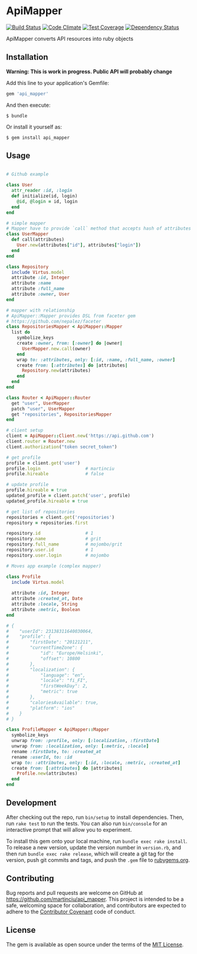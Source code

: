 # ApiMapper

[![Build Status](https://travis-ci.org/martinciu/api_mapper.svg?branch=master)](https://travis-ci.org/martinciu/api_mapper)
[![Code Climate](https://codeclimate.com/github/martinciu/api_mapper/badges/gpa.svg)](https://codeclimate.com/github/martinciu/api_mapper)
[![Test Coverage](https://codeclimate.com/github/martinciu/api_mapper/badges/coverage.svg)](https://codeclimate.com/github/martinciu/api_mapper/coverage)
[![Dependency Status](https://gemnasium.com/martinciu/api_mapper.svg)](https://gemnasium.com/martinciu/api_mapper)

ApiMapper converts API resources into ruby objects

## Installation

**Warning: This is work in progress. Public API will probably change** 

Add this line to your application's Gemfile:

```ruby
gem 'api_mapper'
```

And then execute:

    $ bundle

Or install it yourself as:

    $ gem install api_mapper

## Usage

```ruby

# Github example

class User
  attr_reader :id, :login
  def initialize(id, login)
    @id, @login = id, login
  end
end

# simple mapper
# Mapper have to provide `call` method that accepts hash of attributes
class UserMapper
  def call(attributes)
    User.new(attributes["id"], attributes["login"])
  end
end

class Repository
  include Virtus.model
  attribute :id, Integer
  attribute :name
  attribute :full_name
  attribute :owner, User
end

# mapper with relationship
# ApiMapper::Mapper provides DSL from faceter gem
# https://github.com/nepalez/faceter
class RepositoriesMapper < ApiMapper::Mapper
  list do
    symbolize_keys
    create :owner, from: [:owner] do |owner|
      UserMapper.new.call(owner)
    end
    wrap to: :attributes, only: [:id, :name, :full_name, :owner]
    create from: [:attributes] do |attributes|
      Repository.new(attributes)
    end
  end
end

class Router < ApiMapper::Router
  get "user", UserMapper
  patch "user", UserMapper
  get "repositories", RepositoriesMapper
end

# client setup
client = ApiMapper::Client.new('https://api.github.com')
client.router = Router.new
client.authorization("token secret_token")

# get profile
profile = client.get('user')
profile.login                 # martinciu
profile.hireable              # false

# update profile
profile.hireable = true
updated_profile = client.patch('user', profile)
updated_profile.hireable = true

# get list of repositories
repositories = client.get('repositories')
repository = repositories.first

repository.id                 # 1
repository.name               # grit
repository.full_name          # mojombo/grit
repository.user.id            # 1
repository.user.login         # mojombo

# Moves app example (complex mapper)

class Profile
  include Virtus.model
  
  attribute :id, Integer
  attribute :created_at, Date
  attribute :locale, String
  attribute :metric, Boolean
end

# {
#    "userId": 23138311640030064,
#    "profile": {
#        "firstDate": "20121211",
#        "currentTimeZone": {
#            "id": "Europe/Helsinki",
#            "offset": 10800
#        },
#        "localization": {
#            "language": "en",
#            "locale": "fi_FI",
#            "firstWeekDay": 2,
#            "metric": true
#        },
#        "caloriesAvailable": true,
#        "platform": "ios"
#    }
# }

class ProfileMapper < ApiMapper::Mapper
  symbolize_keys
  unwrap from: :profile, only: [:localization, :firstDate]
  unwrap from: :localization, only: [:metric, :locale]
  rename :firstDate, to: :created_at
  rename :userId, to: :id
  wrap to: :attributes, only: [:id, :locale, :metric, :created_at]
  create from: [:attributes] do |attributes|
    Profile.new(attributes)
  end
end
```

## Development

After checking out the repo, run `bin/setup` to install dependencies. Then, run `rake test` to run the tests. You can also run `bin/console` for an interactive prompt that will allow you to experiment.

To install this gem onto your local machine, run `bundle exec rake install`. To release a new version, update the version number in `version.rb`, and then run `bundle exec rake release`, which will create a git tag for the version, push git commits and tags, and push the `.gem` file to [rubygems.org](https://rubygems.org).

## Contributing

Bug reports and pull requests are welcome on GitHub at https://github.com/martinciu/api_mapper. This project is intended to be a safe, welcoming space for collaboration, and contributors are expected to adhere to the [Contributor Covenant](contributor-covenant.org) code of conduct.


## License

The gem is available as open source under the terms of the [MIT License](http://opensource.org/licenses/MIT).

